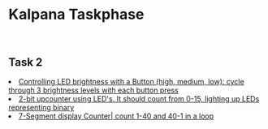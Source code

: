 <br><h1>Kalpana Taskphase</h1></br>
---
<h2>Task 2</h2>
<list>
<a href="https://www.tinkercad.com/things/dKZDIhIZkNM-amazing-kasi?sharecode=5eww1Zz4kXXiwwxScTrHQS9-ZjDU9mmJPwTSPTJyneA"><li>
  Controlling LED brightness with a Button (high, medium, low):
      cycle through 3 brightness levels with each button press
</li></a>
 <a href="https://www.tinkercad.com/things/3CNXqCb5jN1-fantabulous-densor-vihelmo?sharecode=-e9sbMOMal6nw-ci2o3XY0Pev8COXlWHON0bgMq-V78"> <li>
    2-bit upcounter using LED's. It should count from 0-15, lighting up LEDs representing binary
  </li></a>
  <a href="https://www.tinkercad.com/things/5mcZamV5ROZ-dazzling-bombul?sharecode=GcdYWLw-WfvktFN7FDuxCwjELswPpe5aJwxLslDMMb8">
  <li>
    7-Segment display Counter|
      count 1-40 and 40-1 in a loop
  </li></a>
</list>
